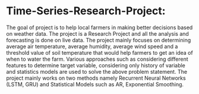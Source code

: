 # Time-Series-Research-Project:
The goal of project is to help local farmers in making better decisions based on weather data.
The project is a Research Project and all the analysis and forecasting is done on live data.
The project mainly focuses on determining average air temperature, average humidity, average wind speed and a threshold value of soil temperature that would help farmers to get an idea of when to water the farm.
Various approaches such as considering different features to determine target variable, considering only history of variable and statistics models are used to solve the above problem statement.
The project mainly works on two methods namely Recurrent Neural Networks (LSTM, GRU) and Statistical Models such as AR, Exponential Smoothing.

